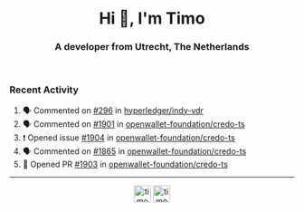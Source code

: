 <h1 align="center">Hi 👋, I'm Timo</h1>
<h3 align="center">A developer from Utrecht, The Netherlands</h3>
<br/>
<!-- https://github.com/rahuldkjain/github-profile-readme-generator --!>

<!--  <p align="left"><img src="https://github-readme-stats.vercel.app/api?username=timoglastra&show_icons=true&count_private=true&" alt="timoglastra" /></p> --!>

<!--
Github language stats
<p align="left"><img src="https://github-readme-stats.vercel.app/api/top-langs/?username=timoglastra&layout=compact" alt="timoglastra" /><p>
-->

<!-- Codestats language stats -->
<!-- <p align="left"><img src="https://codestats-readme.vercel.app/api/top-langs/?username=timoglastra&layout=compact&language_count=12" alt="timoglastra" /><p>    --!>
  
<h3>Recent Activity</h3>

<!--START_SECTION:activity-->
1. 🗣 Commented on [#296](https://github.com/hyperledger/indy-vdr/pull/296#issuecomment-2173890900) in [hyperledger/indy-vdr](https://github.com/hyperledger/indy-vdr)
2. 🗣 Commented on [#1901](https://github.com/openwallet-foundation/credo-ts/pull/1901#issuecomment-2173647485) in [openwallet-foundation/credo-ts](https://github.com/openwallet-foundation/credo-ts)
3. ❗ Opened issue [#1904](https://github.com/openwallet-foundation/credo-ts/issues/1904) in [openwallet-foundation/credo-ts](https://github.com/openwallet-foundation/credo-ts)
4. 🗣 Commented on [#1865](https://github.com/openwallet-foundation/credo-ts/pull/1865#issuecomment-2171757399) in [openwallet-foundation/credo-ts](https://github.com/openwallet-foundation/credo-ts)
5. 💪 Opened PR [#1903](https://github.com/openwallet-foundation/credo-ts/pull/1903) in [openwallet-foundation/credo-ts](https://github.com/openwallet-foundation/credo-ts)
<!--END_SECTION:activity-->

---

<p align="center">
<a href="https://twitter.com/timoglastra" target="blank"><img align="center" src="https://cdn.jsdelivr.net/npm/simple-icons@3.0.1/icons/twitter.svg" alt="timoglastra" height="30" width="30" /></a>
<a href="https://linkedin.com/in/timoglastra" target="blank"><img align="center" src="https://cdn.jsdelivr.net/npm/simple-icons@3.0.1/icons/linkedin.svg" alt="timoglastra" height="30" width="30" /></a>
</p>



